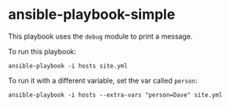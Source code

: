 # ansible-playbook-simple

This playbook uses the `debug` module to print a message.

To run this playbook:

    ansible-playbook -i hosts site.yml

To run it with a different variable, set the var called `person`:

    ansible-playbook -i hosts --extra-vars "person=Dave" site.yml
